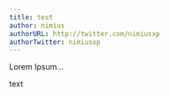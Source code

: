 ```yaml
---
title: test
author: nimius
authorURL: http://twitter.com/nimiusxp
authorTwitter: nimiusxp
---
```

Lorem Ipsum...

<!--truncate-->

text